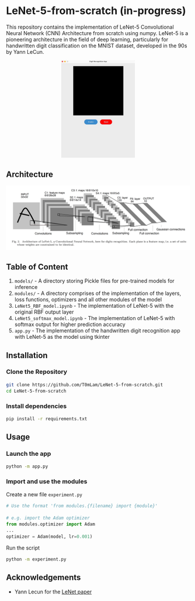 # LeNet-5-from-scratch (in-progress)

This repository contains the implementation of LeNet-5 Convolutional Neural Network (CNN) Architecture from scratch using numpy. LeNet-5 is a pioneering architecture in the field of deep learning, particularly for handwritten digit classification on the MNIST dataset, developed in the 90s by Yann LeCun.

<p align="center"> 
  <img src="img/app_demo.gif" width=40%>
</p>

## Architecture

<img src='img/architecture.png'>

## Table of Content
1. `models/` - A directory storing Pickle files for pre-trained models for inference
2. `modules/` - A directory comprises of the implementation of the layers, loss functions, optimizers and all other modules of the model
3. `LeNet5_RBF_model.ipynb` - The implementation of LeNet-5 with the original RBF output layer
4. `LeNet5_softmax_model.ipynb` - The implementation of LeNet-5 with softmax output for higher prediction accuracy
5. `app.py` - The implementation of the handwritten digit recognition app with LeNet-5 as the model using tkinter


## Installation
### Clone the Repository
```bash
git clone https://github.com/T0mLam/LeNet-5-from-scratch.git
cd LeNet-5-from-scratch
```
### Install dependencies
```bash
pip install -r requirements.txt
```


## Usage
### Launch the app
```bash
python -m app.py
```
### Import and use the modules
Create a new file `experiment.py`

```python
# Use the format 'from modules.{filename} import {module}'

# e.g. import the Adam optimizer
from modules.optimizer import Adam
...
optimizer = Adam(model, lr=0.001)

```

Run the script
```bash
python -m experiment.py
```

## Acknowledgements
- Yann Lecun for the [LeNet paper](https://ieeexplore.ieee.org/document/726791)

